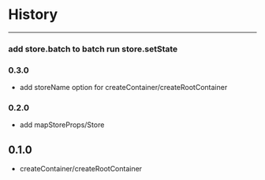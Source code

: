 # History
----
### add store.batch to batch run store.setState

### 0.3.0

- add storeName option for createContainer/createRootContainer

### 0.2.0

- add mapStoreProps/Store

## 0.1.0

- createContainer/createRootContainer